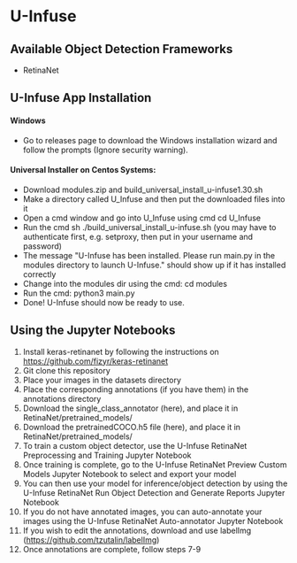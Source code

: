 # U-Infuse

## Available Object Detection Frameworks
* RetinaNet

## U-Infuse App Installation

#### Windows
* Go to releases page to download the Windows installation wizard and follow the prompts (Ignore security warning).

#### Universal Installer on Centos Systems:
 * Download modules.zip and build_universal_install_u-infuse1.30.sh
 * Make a directory called U_Infuse and then put the downloaded files into it
 * Open a cmd window and go into U_Infuse using cmd cd U_Infuse
 * Run the cmd sh ./build_universal_install_u-infuse.sh (you may have to authenticate first, e.g. setproxy, then put in your username and password)
 * The message "U-Infuse has been installed. Please run main.py in the modules directory to launch U-Infuse." should show up if it has installed correctly
 * Change into the modules dir using the cmd: cd modules
 * Run the cmd: python3 main.py
 * Done! U-Infuse should now be ready to use.
 
 ## Using the Jupyter Notebooks
  1. Install keras-retinanet by following the instructions on https://github.com/fizyr/keras-retinanet
  2. Git clone this repository
  3. Place your images in the datasets directory
  4. Place the corresponding annotations (if you have them) in the annotations directory
  5. Download the single_class_annotator (here), and place it in RetinaNet/pretrained_models/
  6. Download the pretrainedCOCO.h5 file (here), and place it in RetinaNet/pretrained_models/
  7. To train a custom object detector, use the U-Infuse RetinaNet Preprocessing and Training Jupyter Notebook 
  8. Once training is complete, go to the U-Infuse RetinaNet Preview Custom Models Jupyter Notebook to select and export your model
  9. You can then use your model for inference/object detection by using the U-Infuse RetinaNet Run Object Detection and Generate Reports Jupyter Notebook
  10. If you do not have annotated images, you can auto-annotate your images using the U-Infuse RetinaNet Auto-annotator Jupyter Notebook
  11. If you wish to edit the annotations, download and use labelImg (https://github.com/tzutalin/labelImg)
  12. Once annotations are complete, follow steps 7-9
  
